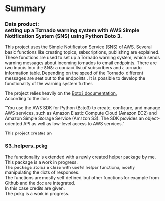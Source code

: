 # Summary
### Data product:<br> setting up a Tornado warning system with AWS Simple Notification System (SNS) using Python Boto 3.


<p>
This project uses the Simple Notification Service (SNS) of AWS. Several basic functions like creating topics, subscriptions, publishing are explained. These functions are used to set up a Tornado warning system, which sends warning messages about incoming tornados to email endpoints. There are two inputs into the SNS: a contact list of subscribers and a tornado information table. Depending on the speed of the Tornado, different messages are sent out to the endpoints . It is possible to develop the functionality of the warning system further.
</p>
    


<p> 
The project relies heavily on the  
<a href = https://boto3.amazonaws.com/v1/documentation/api/latest/index.html target=_blank> 
Boto3 documentation.</a> <br> 
According to the doc: 
</p> 

<p> 
“You use the AWS SDK for Python (Boto3) to create, configure, and manage AWS services, such as Amazon Elastic Compute Cloud (Amazon EC2) and Amazon Simple Storage Service (Amazon S3). The SDK provides an object-oriented API as well as low-level access to AWS services.” 
</p> 

<p>This project creates an  

### S3_helpers_pckg 

<p> 
The functionality is extended with a newly created helper package by me. This package is a work in progress. <br>
The package stores a class with useful helper functions, mostly manipulating the dicts of responses.<br> 
The functions are mostly self defined, but other functions for example from Github and the doc are integrated.<br> 
In this case credits are given.<br> 
The pckg is a work in progress. 
</p> 
